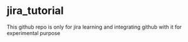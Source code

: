 # jira_tutorial

This github repo is only for jira learning and integrating github with it for experimental purpose
